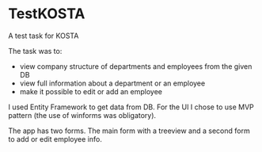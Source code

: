 # TestKOSTA
A test task for KOSTA

The task was to:
- view company structure of departments and employees from the given DB
- view full information about a department or an employee
- make it possible to edit or add an employee

I used Entity Framework to get data from DB. For the UI I chose to use MVP pattern (the use of winforms was obligatory).

The app has two forms. The main form with a treeview and a second form to add or edit employee info.
